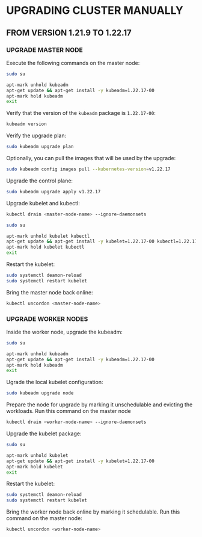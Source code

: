 # UPGRADING CLUSTER MANUALLY

## FROM VERSION 1.21.9 TO 1.22.17

### UPGRADE MASTER NODE

Execute the following commands on the master node:

```bash
sudo su
```

```bash
apt-mark unhold kubeadm
apt-get update && apt-get install -y kubeadm=1.22.17-00
apt-mark hold kubeadm
exit
```

Verify that the version of the `kubeadm` package is `1.22.17-00`:

```bash
kubeadm version
```

Verify the upgrade plan:

```bash
sudo kubeadm upgrade plan
```

Optionally, you can pull the images that will be used by the upgrade:

```bash
sudo kubeadm config images pull --kubernetes-version=v1.22.17
```

Upgrade the control plane:

```bash
sudo kubeadm upgrade apply v1.22.17
```

Upgrade kubelet and kubectl:

```bash
kubectl drain <master-node-name> --ignore-daemonsets
```

```bash
sudo su
```
  
```bash
apt-mark unhold kubelet kubectl
apt-get update && apt-get install -y kubelet=1.22.17-00 kubectl=1.22.17-00
apt-mark hold kubelet kubectl
exit
```

Restart the kubelet:

```bash
sudo systemctl deamon-reload
sudo systemctl restart kubelet
```

Bring the master node back online:

```bash
kubectl uncordon <master-node-name>
```

### UPGRADE WORKER NODES

Inside the worker node, upgrade the kubeadm:

```bash
sudo su
```

```bash
apt-mark unhold kubeadm
apt-get update && apt-get install -y kubeadm=1.22.17-00
apt-mark hold kubeadm
exit
```

Ugrade the local kubelet configuration:

```bash
sudo kubeadm upgrade node
```

Prepare the node for upgrade by marking it unschedulable and evicting the workloads. Run this command on the master node

```bash
kubectl drain <worker-node-name> --ignore-daemonsets
```

Upgrade the kubelet package:

```bash
sudo su
```

```bash
apt-mark unhold kubelet
apt-get update && apt-get install -y kubelet=1.22.17-00
apt-mark hold kubelet
exit
```

Restart the kubelet:

```bash
sudo systemctl deamon-reload
sudo systemctl restart kubelet
```

Bring the worker node back online by marking it schedulable. Run this command on the master node:

```bash
kubectl uncordon <worker-node-name>
```
